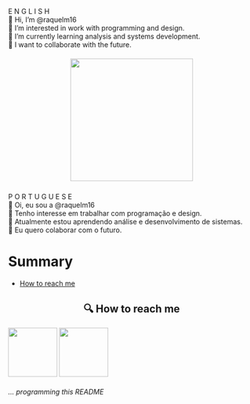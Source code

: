    
   E N G L I S H <br> 
   👋 Hi, I’m @raquelm16 <br>
   👀 I’m interested in work with programming and design. <br>
   🌱 I’m currently learning analysis and systems development. <br>
   💞️ I want to collaborate with the future. <br>
      <h5 align="center"><img src="https://sdk.bitmoji.com/render/panel/e0c8b93f-c246-46e8-9db2-ec0cb01ec9eb-67a3fa3e-0a61-4a4d-8582-980e3fb56b90-v1.png?transparent=1&palette=1" width="250" height="250" class="media-object  img-responsive img-thumbnail"></h5>
   P O R T U G U E S E <br>
   👋 Oi, eu sou a @raquelm16 <br>
   👀 Tenho interesse em trabalhar com programação e design. <br>
   🌱 Atualmente estou aprendendo análise e desenvolvimento de sistemas. <br>
   💞️ Eu quero colaborar com o futuro. <br>

Summary
=================
 * [How to reach me](#howtoreachme)
 
 
<h2 id="howtoreachme" align="center">🔍 How to reach me</h2>

<a href="https://www.linkedin.com/in/raquelmc/"><img src="https://user-images.githubusercontent.com/100868145/170832845-13e0fd24-16f7-4b30-988f-fc01ab7acc40.png" width="100" height="100"  class="media-object  img-responsive img-thumbnail"></a>
<a href="mailto:raquelmc365@gmail.com"><img src="https://user-images.githubusercontent.com/100868145/170833005-34940b65-11c5-486d-900b-6ab72ff895a2.png" width="100" height="100"  class="media-object  img-responsive img-thumbnail"></a>


<h6>... programming this README</h6>
